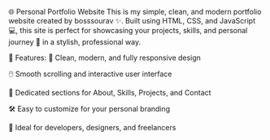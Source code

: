 🌐 Personal Portfolio Website
This is my simple, clean, and modern portfolio website created by bosssourav ✨. Built using HTML, CSS, and JavaScript 💻, this site is perfect for showcasing your projects, skills, and personal journey 🚀 in a stylish, professional way.

🎨 Features:
🎯 Clean, modern, and fully responsive design

🖱️ Smooth scrolling and interactive user interface

📑 Dedicated sections for About, Skills, Projects, and Contact

🛠️ Easy to customize for your personal branding

🌟 Ideal for developers, designers, and freelancers
